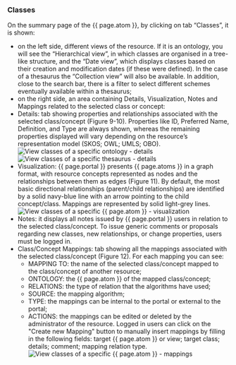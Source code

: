 ### Classes
On the summary page of the {{ page.atom }}, by clicking on tab “Classes”, it is shown:
- on the left side, different views of the resource. If it is an ontology, you will see the “Hierarchical view”, in which classes are organised in a tree-like structure, and the “Date view”, which displays classes based on their creation and modification dates (if these were defined). In the case of a thesaurus the “Collection view” will also be available. In addition, close to the search bar, there is a filter to select different schemes eventually available within a thesaurus;
- on the right side, an area containing Details, Visualization, Notes and Mappings related to the selected class or concept:
 - Details: tab showing properties and relationships associated with the selected class/concept (Figure 9-10). Properties like ID, Preferred Name, Definition, and Type are always shown, whereas the remaining properties displayed will vary depending on the resource’s representation model (SKOS; OWL; UMLS; OBO). 
 ![View classes of a specific ontology - details]({{site.figures_link}}/{{page.portal}}/ontology_classes.png)
 ![View classes of a specific thesaurus - details]({{site.figures_link}}/{{page.portal}}/thesaurus_classes.png)
 - Visualization: {{ page.portal }} presents {{ page.atoms }} in a graph format, with resource concepts represented as nodes and the relationships between them as edges (Figure 11). By default, the most basic directional relationships (parent/child relationships) are identified by a solid navy-blue line with an arrow pointing to the child concept/class. Mappings are represented by solid light-grey lines. 
![View classes of a specific {{ page.atom }} - visualization]({{site.figures_link}}/{{page.portal}}/ontology_visualization.png)
 - Notes: it displays all notes issued by {{ page.portal }} users in relation to the selected class/concept. To issue generic comments or proposals regarding new classes, new relationships, or change properties, users must be logged in.
 - Class/Concept Mappings: tab showing all the mappings associated with the selected class/concept (Figure 12). For each mapping you can see:
   - MAPPING TO: the name of the selected class/concept mapped to the class/concept of another resource;
   - ONTOLOGY: the {{ page.atom }} of the mapped class/concept;
   - RELATIONS: the type of relation that the algorithms have used;
   - SOURCE: the mapping algorithm;
   - TYPE: the mappings can be internal to the portal or external to the portal;
   - ACTIONS: the mappings can be edited or deleted by the administrator of the resource.
Logged in users can click on the "Create new Mapping" button to manually insert mappings by filling in the following fields: target {{ page.atom }} or view; target class; details; comment; mapping relation type.
![View classes of a specific {{ page.atom }} - mappings]({{site.figures_link}}/{{page.portal}}/ontology_mappings.png)
